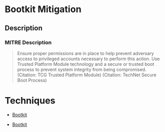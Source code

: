 
# Bootkit Mitigation

## Description

### MITRE Description

> Ensure proper permissions are in place to help prevent adversary access to privileged accounts necessary to perform this action. Use Trusted Platform Module technology and a secure or trusted boot process to prevent system integrity from being compromised. (Citation: TCG Trusted Platform Module) (Citation: TechNet Secure Boot Process)


# Techniques


* [Bootkit](../techniques/Bootkit.md)

* [Bootkit](../techniques/Bootkit.md)
    

